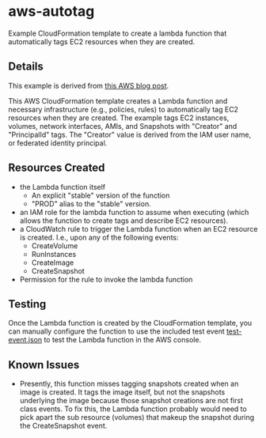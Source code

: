 # aws-autotag
Example CloudFormation template to create a lambda function that automatically tags EC2 resources when they are created.

## Details

This example is derived from [this AWS blog post](https://blogs.aws.amazon.com/security/post/Tx150Z810KS4ZEC/How-to-Automatically-Tag-Amazon-EC2-Resources-in-Response-to-API-Events).

This AWS CloudFormation template creates a Lambda function and necessary infrastructure (e.g., policies, rules) to automatically tag EC2 resources when they are created. The example tags EC2 instances, volumes, network interfaces, AMIs, and Snapshots with "Creator" and "PrincipalId" tags. The "Creator" value is derived from the IAM user name, or federated identity principal.

## Resources Created

* the Lambda function itself
  * An explicit "stable" version of the function
  * "PROD" alias to the "stable" version.
* an IAM role for the lambda function to assume when executing (which allows the function to create tags and describe EC2 resources).
* a CloudWatch rule to trigger the Lambda function when an EC2 resource is created. I.e., upon any of the following events:
  * CreateVolume
  * RunInstances
  * CreateImage
  * CreateSnapshot
* Permission for the rule to invoke the lambda function

## Testing

Once the Lambda function is created by the CloudFormation template, you can manually configure the function to use the included test event [test-event.json](https://github.com/CU-CloudCollab/aws-autotag/blob/master/test-event.json) to test the Lambda function in the AWS console.

## Known Issues

* Presently, this function misses tagging snapshots created when an image is created. It tags the image itself, but not the snapshots underlying the image because those snapshot creations are not first class events. To fix this, the Lambda function probably would need to pick apart the sub resource (volumes) that makeup the snapshot during the CreateSnapshot event.
